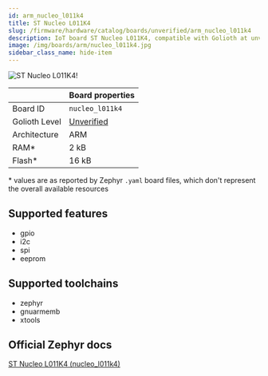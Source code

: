 ```yaml
---
id: arm_nucleo_l011k4
title: ST Nucleo L011K4
slug: /firmware/hardware/catalog/boards/unverified/arm_nucleo_l011k4
description: IoT board ST Nucleo L011K4, compatible with Golioth at unverified level.
image: /img/boards/arm/nucleo_l011k4.jpg
sidebar_class_name: hide-item
---
```


[//]: # (This is an auto-generated file, do not edit! Changes to it will be lost upon re-generation)

![ST Nucleo L011K4!](/img/boards/arm/nucleo_l011k4.jpg "ST Nucleo L011K4")

|                | Board properties     |
| -------------  | -------------------- |
| Board ID       | `nucleo_l011k4` |
| Golioth Level  | [Unverified](/firmware/hardware#unverified-boards) |
| Architecture   | ARM |
| RAM*           | 2 kB |
| Flash*         | 16 kB |

\* values are as reported by Zephyr `.yaml` board files, which don't represent the overall available resources



## Supported features

* gpio
* i2c
* spi
* eeprom

## Supported toolchains

* zephyr
* gnuarmemb
* xtools

## Official Zephyr docs

[ST Nucleo L011K4 (nucleo_l011k4)](https://docs.zephyrproject.org/latest/boards/arm/nucleo_l011k4/doc/index.html)
